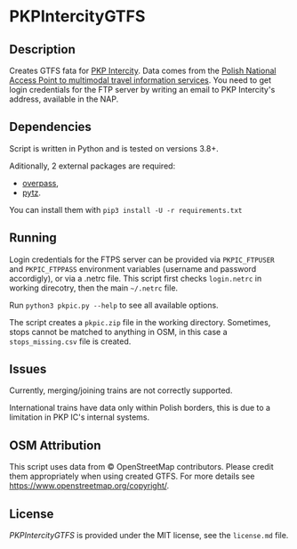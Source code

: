# PKPIntercityGTFS


## Description

Creates GTFS fata for [PKP Intercity](https://intercity.pl).
Data comes from the [Polish National Access Point to multimodal travel information services](https://dane.gov.pl/dataset/1739,krajowy-punkt-dostepowy-kpd-multimodalne-usugi-informacji-o-podrozach).
You need to get login credentials for the FTP server by writing an email to PKP Intercity's address, available in the NAP.


## Dependencies

Script is written in Python and is tested on versions 3.8+.

Aditionally, 2 external packages are required:
- [overpass](https://pypi.org/project/overpass/),
- [pytz](https://pypi.org/project/pytz/).

You can install them with `pip3 install -U -r requirements.txt`


## Running

Login credentials for the FTPS server can be provided via `PKPIC_FTPUSER` and `PKPIC_FTPPASS`
environment variables (username and password accordigly), or via a .netrc file.
This script first checks `login.netrc` in working direcotry, then the main `~/.netrc` file.

Run `python3 pkpic.py --help` to see all available options.

The script creates a `pkpic.zip` file in the working directory.
Sometimes, stops cannot be matched to anything in OSM,
in this case a `stops_missing.csv` file is created.

## Issues

Currently, merging/joining trains are not correctly supported.

International trains have data only within Polish borders,
this is due to a limitation in PKP IC's internal systems.


## OSM Attribution

This script uses data from © OpenStreetMap contributors.
Please credit them appropriately when using created GTFS.
For more details see <https://www.openstreetmap.org/copyright/>.


## License

*PKPIntercityGTFS* is provided under the MIT license, see the `license.md` file.
